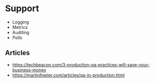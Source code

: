 # Support

- Logging
- Metrics
- Auditing
- Polls

## Articles
- https://techbeacon.com/3-production-qa-practices-will-save-your-business-money
- https://martinfowler.com/articles/qa-in-production.html
